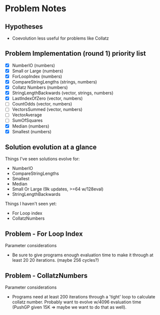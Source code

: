 # Problem Notes

## Hypotheses

- Coevolution less useful for problems like Collatz

## Problem Implementation (round 1) priority list

- [x] NumberIO (numbers)
- [x] Small or Large (numbers)
- [x] ForLoopIndex (numbers)
- [x] CompareStringLengths (strings, numbers)
- [x] Collatz Numbers (numbers)
- [x] StringLengthBackwards (vector, strings, numbers)
- [x] LastIndexOfZero (vector, numbers)
- [ ] CountOdds (vector, numbers)
- [ ] VectorsSummed (vector, numbers)
- [ ] VectorAverage
- [ ] SumOfSquares
- [x] Median (numbers) 
- [x] Smallest (numbers)

## Solution evolution at a glance

Things I've seen solutions evolve for:

- NumberIO
- CompareStringLengths
- Smallest
- Median
- Small Or Large (9k updates, >=64 w/128eval)
- StringLengthBackwards

Things I haven't seen yet:

- For Loop index
- CollatzNumbers

## Problem - For Loop Index

Parameter considerations

- Be sure to give programs enough evaluation time to make it through at least 20
  20 iterations. (maybe 256 cycles?)

## Problem - CollatzNumbers

Parameter considerations

- Programs need at least 200 iterations through a 'tight' loop to calculate
  collatz number. Probably want to evolve w/4096 evaluation time (PushGP given
  15K => maybe we want to do that as well).